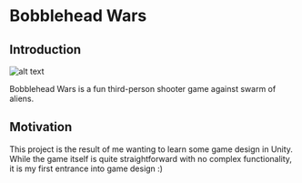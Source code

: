 # Bobblehead Wars

## Introduction

![alt text](http://url/to/img.png)

Bobblehead Wars is a fun third-person shooter game against swarm of aliens.

## Motivation
This project is the result of me wanting to learn some game design in Unity. While the game itself is quite straightforward with no complex functionality, it is my first entrance into game design :)